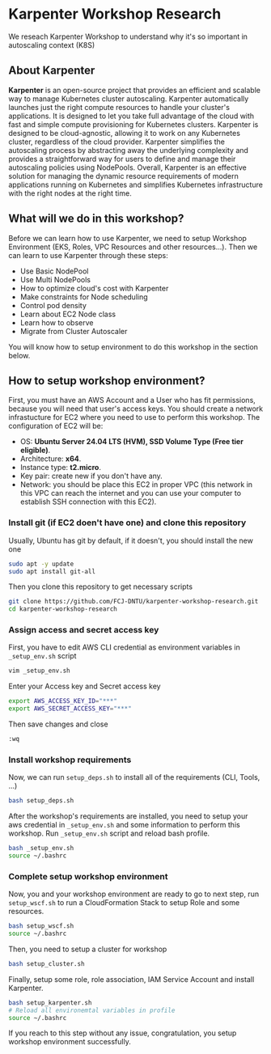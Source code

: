 # Karpenter Workshop Research

We reseach Karpenter Workshop to understand why it's so important in autoscaling context (K8S)

## About Karpenter

**Karpenter** is an open-source project that provides an efficient and scalable way to manage Kubernetes cluster autoscaling. Karpenter automatically launches just the right compute resources to handle your cluster's applications. It is designed to let you take full advantage of the cloud with fast and simple compute provisioning for Kubernetes clusters. Karpenter is designed to be cloud-agnostic, allowing it to work on any Kubernetes cluster, regardless of the cloud provider. Karpenter simplifies the autoscaling process by abstracting away the underlying complexity and provides a straightforward way for users to define and manage their autoscaling policies using NodePools. Overall, Karpenter is an effective solution for managing the dynamic resource requirements of modern applications running on Kubernetes and simplifies Kubernetes infrastructure with the right nodes at the right time.

## What will we do in this workshop?

Before we can learn how to use Karpenter, we need to setup Workshop Environment (EKS, Roles, VPC Resources and other resources...). Then we can learn to use Karpenter through these steps:

- Use Basic NodePool
- Use Multi NodePools
- How to optimize cloud's cost with Karpenter
- Make constraints for Node scheduling
- Control pod density
- Learn about EC2 Node class
- Learn how to observe
- Migrate from Cluster Autoscaler

You will know how to setup environment to do this workshop in the section below.

## How to setup workshop environment?

First, you must have an AWS Account and a User who has fit permissions, because you will need that user's access keys. You should create a network infrastucture for EC2 where you need to use to perform this workshop. The configuration of EC2 will be:

- OS: **Ubuntu Server 24.04 LTS (HVM), SSD Volume Type (Free tier eligible)**.
- Architecture: **x64**.
- Instance type: **t2.micro**.
- Key pair: create new if you don't have any.
- Network: you should be place this EC2 in proper VPC (this network in this VPC can reach the internet and you can use your computer to establish SSH connection with this EC2).

### Install git (if EC2 doen't have one) and clone this repository

Usually, Ubuntu has git by default, if it doesn't, you should install the new one

```bash
sudo apt -y update
sudo apt install git-all
```

Then you clone this repository to get necessary scripts

```bash
git clone https://github.com/FCJ-DNTU/karpenter-workshop-research.git
cd karpenter-workshop-research
```

### Assign access and secret access key

First, you have to edit AWS CLI credential as environment variables in `_setup_env.sh` script

```bash
vim _setup_env.sh
```

Enter your Access key and Secret access key

```bash
export AWS_ACCESS_KEY_ID="***"
export AWS_SECRET_ACCESS_KEY="***"
```

Then save changes and close

```bash
:wq
```

### Install workshop requirements

Now, we can run `setup_deps.sh` to install all of the requirements (CLI, Tools, ...)

```bash
bash setup_deps.sh
```

After the workshop's requirements are installed, you need to setup your aws credential in `_setup_env.sh` and some information to perform this workshop. Run `_setup_env.sh` script and reload bash profile.

```bash
bash _setup_env.sh
source ~/.bashrc
```

### Complete setup workshop environment

Now, you and your workshop environment are ready to go to next step, run `setup_wscf.sh` to run a CloudFormation Stack to setup Role and some resources.

```bash
bash setup_wscf.sh
source ~/.bashrc
```

Then, you need to setup a cluster for workshop

```bash
bash setup_cluster.sh
```

Finally, setup some role, role association, IAM Service Account and install Karpenter.

```bash
bash setup_karpenter.sh
# Reload all environemtal variables in profile
source ~/.bashrc
```

If you reach to this step without any issue, congratulation, you setup workshop environment successfully.
